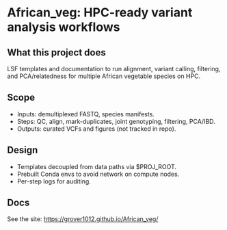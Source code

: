 # African_veg: HPC-ready variant analysis workflows

## What this project does
LSF templates and documentation to run alignment, variant calling, filtering, and PCA/relatedness for multiple African vegetable species on HPC.

## Scope
- Inputs: demultiplexed FASTQ, species manifests.
- Steps: QC, align, mark-duplicates, joint genotyping, filtering, PCA/IBD.
- Outputs: curated VCFs and figures (not tracked in repo).

## Design
- Templates decoupled from data paths via \$PROJ_ROOT.
- Prebuilt Conda envs to avoid network on compute nodes.
- Per-step logs for auditing.

## Docs
See the site: https://grover1012.github.io/African_veg/
